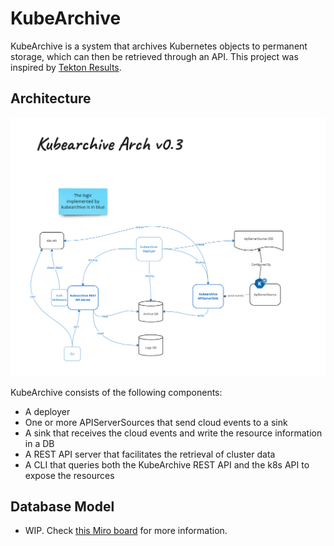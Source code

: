 # KubeArchive

KubeArchive is a system that archives Kubernetes objects to permanent storage, which can then be retrieved through an API.
This project was inspired by [Tekton Results](https://github.com/tektoncd/results).

## Architecture

![kubarchive architecture diagram](/profile/arch-diagram.png)

KubeArchive consists of the following components:

- A deployer
- One or more APIServerSources that send cloud events to a sink
- A sink that receives the cloud events and write the resource information in a DB
- A REST API server that facilitates the retrieval of cluster data
- A CLI that queries both the KubeArchive REST API and the k8s API to expose the resources

## Database Model

- WIP. Check [this Miro board](https://miro.com/app/board/uXjVNjKPncc=/) for more information.

